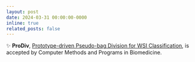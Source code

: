 ```yaml
---
layout: post
date: 2024-03-31 00:00:00-0000
inline: true
related_posts: false
---
```


:sparkles: **ProDiv**, [Prototype-driven Pseudo-bag Division for WSI Classification](https://www.sciencedirect.com/science/article/pii/S0169260724001573), is accepted by Computer Methods and Programs in Biomedicine.

